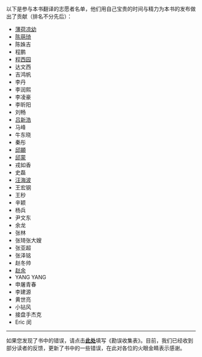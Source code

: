 以下是参与本书翻译的志愿者名单，他们用自己宝贵的时间与精力为本书的发布做出了贡献（排名不分先后）：

* [薄荷凉幼](http://weibo.com/lidanland)
* [陈萌琦](http://weibo.com/m7ya) 
* 陈姝吉
* 程鹏
* [程西园](http://weibo.com/xyriey)
* 达文西
* 吉鸿帆
* 李丹
* 李润熙
* 李凌豪
* 李昕阳
* 刘畅
* [吕新浩](http://weibo.com/u/1882603481)
* 马峰
* 牛东晓
* 秦彤
* [邱頔](http://weibo.com/imcoddy)
* [邱蒙](http://weibo.com/lookr)
* 戎如香
* 史磊
* [汪海波](http://www.weibo.com/highball)
* 王宏钢
* 王秒
* 辛颖
* 杨兵
* 尹文东
* 余龙
* 张林
* 张琦张大嫂
* 张亚超
* 张泽铭
* 赵冬帅
* [赵余](http://weibo.com/zyandroid)
* YANG YANG
* 申屠青春
* 李建源
* 黄世亮
* 小钻风
* 接盘手杰克
* Eric 闵

<hr />


如果您发现了书中的错误，请点击[**此处**](http://www.mikecrm.com/f.php?t=rfcRrW)填写《勘误收集表》。目前，我们已经收到部分读者的反馈，更新了书中的一些错误，在此对各位的火眼金睛表示感谢。